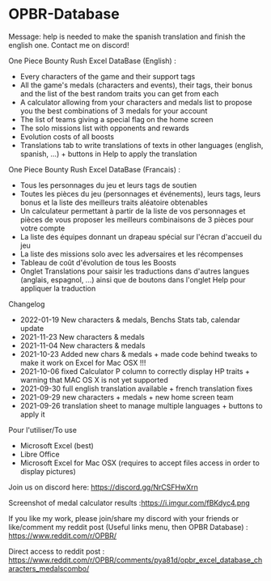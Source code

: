 # OPBR-Database

Message: help is needed to make the spanish translation and finish the english one. Contact me on discord!

One Piece Bounty Rush Excel DataBase (English) :
- Every characters of the game and their support tags
- All the game's medals (characters and events), their tags, their bonus and the list of the best random traits you can get from each
- A calculator allowing from your characters and medals list to propose you the best combinations of 3 medals for your account
- The list of teams giving a special flag on the home screen
- The solo missions list with opponents and rewards
- Evolution costs of all boosts
- Translations tab to write translations of texts in other languages (english, spanish, ...) + buttons in Help to apply the translation

One Piece Bounty Rush Excel DataBase (Francais) :
- Tous les personnages du jeu et leurs tags de soutien
- Toutes les pièces du jeu (personnages et événements), leurs tags, leurs bonus et la liste des meilleurs traits aléatoire obtenables
- Un calculateur permettant à partir de la liste de vos personnages et pièces de vous proposer les meilleurs combinaisons de 3 pièces pour votre compte
- La liste des équipes donnant un drapeau spécial sur l'écran d'accueil du jeu
- La liste des missions solo avec les adversaires et les récompenses
- Tableau de coût d'évolution de tous les Boosts
- Onglet Translations pour saisir les traductions dans d'autres langues (anglais, espagnol, ...) ainsi que de boutons dans l'onglet Help pour appliquer la traduction

Changelog
- 2022-01-19 New characters & medals, Benchs Stats tab, calendar update
- 2021-11-23 New characters & medals
- 2021-11-04 New characters & medals
- 2021-10-23 Added new chars & medals + made code behind tweaks to make it work on Excel for Mac OSX !!!
- 2021-10-06 fixed Calculator P column to correctly display HP traits + warning that MAC OS X is not yet supported
- 2021-09-30 full english translation available + french translation fixes
- 2021-09-29 new characters + medals + new home screen team
- 2021-09-26 translation sheet to manage multiple languages + buttons to apply it

Pour l'utiliser/To use
- Microsoft Excel (best)
- Libre Office
- Microsoft Excel for Mac OSX (requires to accept files access in order to display pictures)

Join us on discord here:
https://discord.gg/NrCSFHwXrn

Screenshot of medal calculator results :https://i.imgur.com/fBKdyc4.png

If you like my work, please join/share my discord with your friends or like/comment my reddit post (Useful links menu, then OPBR Database) :
https://www.reddit.com/r/OPBR/

Direct access to reddit post :
https://www.reddit.com/r/OPBR/comments/pya81d/opbr_excel_database_characters_medalscombo/
